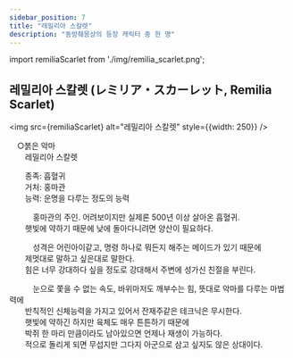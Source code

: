 ```yaml
---
sidebar_position: 7
title: "레밀리아 스칼렛"
description: "동방췌몽상의 등장 캐릭터 중 한 명"
---
```


import remiliaScarlet from './img/remilia_scarlet.png';

## 레밀리아 스칼렛 (レミリア・スカーレット, Remilia Scarlet)

<img src={remiliaScarlet} alt="레밀리아 스칼렛" style={{width: 250}} />

　○붉은 악마  
　　레밀리아 스칼렛  

　　종족: 흡혈귀  
　　거처: 홍마관  
　　능력: 운명을 다루는 정도의 능력  

　　　홍마관의 주인. 어려보이지만 실제론 500년 이상 살아온 흡혈귀.  
　　햇빛에 약하기 때문에 낮에 돌아다니려면 양산이 필요하다.  

　　　성격은 어린아이같고, 명령 하나로 뭐든지 해주는 메이드가 있기 때문에  
　　제멋대로 말하고 싶은대로 말한다.  
　　힘은 너무 강대하다 싶을 정도로 강대해서 주변에 성가신 친절을 부린다.  

　　　눈으로 쫓을 수 없는 속도, 바위마저도 깨부수는 힘, 뜻대로 악마를 다루는 마법력에  
　　반칙적인 신체능력을 가지고 있어서 잔재주같은 테크닉은 무시한다.  
　　햇빛에 약하긴 하지만 육체도 매우 튼튼하기 때문에  
　　박쥐 한 마리 만큼이라도 남아있으면 언제나 재생이 가능하다.  
　　적으로 돌리게 되면 무섭지만 그다지 아군으로 삼고 싶지도 않은 상대이다.
